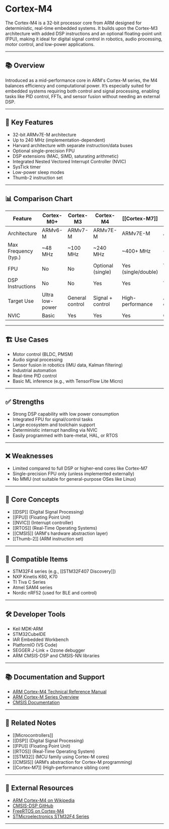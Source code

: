 # Cortex-M4

The Cortex-M4 is a 32-bit processor core from ARM designed for deterministic, real-time embedded systems. It builds upon the Cortex-M3 architecture with added DSP instructions and an optional floating-point unit (FPU), making it ideal for digital signal control in robotics, audio processing, motor control, and low-power applications.

---

## 📚 Overview

Introduced as a mid-performance core in ARM's Cortex-M series, the M4 balances efficiency and computational power. It’s especially suited for embedded systems requiring both control and signal processing, enabling tasks like PID control, FFTs, and sensor fusion without needing an external DSP.

---

## 🧰 Key Features

- 32-bit ARMv7E-M architecture
- Up to 240 MHz (implementation-dependent)
- Harvard architecture with separate instruction/data buses
- Optional single-precision FPU
- DSP extensions (MAC, SIMD, saturating arithmetic)
- Integrated Nested Vectored Interrupt Controller (NVIC)
- SysTick timer
- Low-power sleep modes
- Thumb-2 instruction set

---

## 📊 Comparison Chart

| Feature                | Cortex-M0+     | Cortex-M3     | Cortex-M4           | [[Cortex-M7]]       | [[Cortex-A53]]      |
|------------------------|----------------|----------------|----------------------|----------------------|----------------------|
| Architecture           | ARMv6-M        | ARMv7-M        | ARMv7E-M             | ARMv7E-M             | ARMv8-A              |
| Max Frequency (typ.)   | ~48 MHz        | ~100 MHz       | ~240 MHz             | ~400+ MHz            | ~1.4 GHz             |
| FPU                    | No             | No             | Optional (single)    | Yes (single/double)  | Yes (single/double)  |
| DSP Instructions       | No             | No             | Yes                  | Yes                  | Yes                  |
| Target Use             | Ultra low-power| General control| Signal + control     | High-performance     | Application cores    |
| NVIC                   | Basic          | Yes            | Yes                  | Yes                  | GIC (not NVIC)       |

---

## 🏗️ Use Cases

- Motor control (BLDC, PMSM)
- Audio signal processing
- Sensor fusion in robotics (IMU data, Kalman filtering)
- Industrial automation
- Real-time PID control
- Basic ML inference (e.g., with TensorFlow Lite Micro)

---

## ✅ Strengths

- Strong DSP capability with low power consumption
- Integrated FPU for signal/control tasks
- Large ecosystem and toolchain support
- Deterministic interrupt handling via NVIC
- Easily programmed with bare-metal, HAL, or RTOS

---

## ❌ Weaknesses

- Limited compared to full DSP or higher-end cores like Cortex-M7
- Single-precision FPU only (unless implemented externally)
- No MMU (not suitable for general-purpose OSes like Linux)

---

## 🧠 Core Concepts

- [[DSP]] (Digital Signal Processing)
- [[FPU]] (Floating Point Unit)
- [[NVIC]] (Interrupt controller)
- [[RTOS]] (Real-Time Operating Systems)
- [[CMSIS]] (ARM's hardware abstraction layer)
- [[Thumb-2]] (ARM instruction set)

---

## 🧩 Compatible Items

- STM32F4 series (e.g., [[STM32F407 Discovery]])
- NXP Kinetis K60, K70
- TI Tiva C Series
- Atmel SAM4 series
- Nordic nRF52 (used for BLE and control)

---

## 🛠️ Developer Tools

- Keil MDK-ARM
- STM32CubeIDE
- IAR Embedded Workbench
- PlatformIO (VS Code)
- SEGGER J-Link + Ozone debugger
- ARM CMSIS-DSP and CMSIS-NN libraries

---

## 📚 Documentation and Support

- [ARM Cortex-M4 Technical Reference Manual](https://developer.arm.com/documentation/ddi0439/b)
- [ARM Cortex-M Series Overview](https://developer.arm.com/ip-products/processors/cortex-m)
- [CMSIS Documentation](https://www.keil.com/pack/doc/CMSIS/General/html/index.html)

---

## 🧩 Related Notes

- [[Microcontrollers]]
- [[DSP]] (Digital Signal Processing)
- [[FPU]] (Floating Point Unit)
- [[RTOS]] (Real-Time Operating System)
- [[STM32]] (MCU family using Cortex-M cores)
- [[CMSIS]] (ARM’s abstraction for Cortex-M programming)
- [[Cortex-M7]] (High-performance sibling core)

---

## 🔗 External Resources

- [ARM Cortex-M4 on Wikipedia](https://en.wikipedia.org/wiki/ARM_Cortex-M)
- [CMSIS-DSP GitHub](https://github.com/ARM-software/CMSIS-DSP)
- [FreeRTOS on Cortex-M4](https://www.freertos.org/RTOS-Cortex-M4F-ST.html)
- [STMicroelectronics STM32F4 Series](https://www.st.com/en/microcontrollers-microprocessors/stm32f4-series.html)

---
